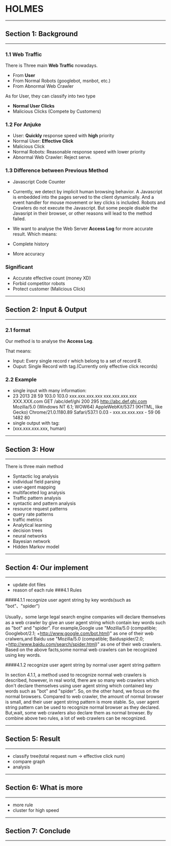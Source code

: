 
HOLMES
======================================
--------------------------------------
## Section 1: Background

----------
### 1.1 Web Traffic

There is Three main **Web Traffic** nowadays.

+ From **User**
+ From Normal Robots (googlebot, msnbot, etc.)
+ From Abnormal Web Crawler

As for User, they can classify into two type

+ **Normal User Clicks**
+ Malicious Clicks (Compete by Customers)

### 1.2 For Anjuke

+ User: **Quickly** response speed with **high** priority
 + Normal User: **Effective Click**
 + Malicious Click 
+ Normal Robots: Reasonable response speed with lower priority
+ Abnormal Web Crawler: Reject serve.

### 1.3 Difference between Previous Method

+ Javascript Code Counter
 + Currently, we detect by implicit human browsing behavior. A Javascript is embedded into the pages served to the client dynamically. And a event handler for mouse movement or key clicks is included. Robots and Crawlers do not execute the Javascript. But some people disable the Javasript in their browser, or other reasons will lead to the method failed.

+ We want to analyse the Web Server **Access Log** for more accurate result. Which means:
 + Complete history
 + More accuracy

### Significant

+ Accurate effective count (money XD)
+ Forbid competitor robots
+ Protect customer (Malicious Click)

---------------------------

## Section 2: Input & Output

---------------------------
### 2.1 format

Our method is to analyse the **Access Log**.

That means:

+ Input: Every single record r which belong to a set of record R.
+ Ouput: Single Record with tag.(Currently only effective click records)

### 2.2 Example

+ single input with many information:
 + 23	2013	28	59	103.0	103.0	xxx.xxx.xxx.xxx	xxx.xxx.xxx.xxx	XXX.XXX.com	GET	/abc/def/ghi	200	295	http://abc.def.ghi.com	Mozilla/5.0 (Windows NT 6.1; WOW64) AppleWebKit/537.1 (KHTML, like Gecko) Chrome/21.0.1180.89 Safari/537.1	0.03	-	xxx.xx.xxx.xxx	-	59	06	1482	80
+ single output with tag:
 + (xxx.xxx.xxx.xxx, human)

------------------------------------------

## Section 3: How

------------------------------------------
There is three main method

+ Syntactic log analysis
 + individual field parsing
 + user-agent mapping
 + multifaceted log analysis
+ Traffic pattern analysis
 + syntactic and pattern analysis
 + resource request patterns
 + query rate patterns
 + traffic metrics
+ Analytical learning
 + decision trees
 + neural networks
 + Bayesian network
 + Hidden Markov model

--------------------------------------------

## Section 4: Our implement

--------------------------------------------
+ update dot files
+ reason of each rule
###4.1 Rules

####4.1.1 recognize user agent string by key words(such as "bot"、"spider")

Usually，some large legal search engine companies will declare themselves as a web crawler by give an user agent string which contain key words such as "bot" and "spider". For example,Google use "Mozilla/5.0 (compatible; Googlebot/2.1; +http://www.google.com/bot.html)" as one of their web cralwers,and Baidu use "Mozilla/5.0 (compatible; Baiduspider/2.0; +http://www.baidu.com/search/spider.html)" as one of their web crawlers. Based on the above facts,some normal web crawlers can be recognized using key words.

####4.1.2 recognize user agent string by normal user agent string pattern

In section 4.1.1, a method used to recognize normal web crawlers is described, however, in real world, there are so many web crawlers which don't declare themselves using user agent string which contained key words such as "bot" and "spider". So, on the other hand, we focus on the normal browsers. Compared to web crawler, the amount of normal browser is small, and their user agent string pattern is more stable. So, user agent string pattern can be used to recognize normal browser as they declared. But,wait, some web crawlers also declare them as normal browser. By combine above two rules, a lot of web crawlers can be recognized.

--------------------------------------------

## Section 5: Result

--------------------------------------------
+ classify tree(total request num   ->    effective click num)
+ compare graph
+ analysis

---------------------------------------------

## Section 6: What is more

---------------------------------------------
+ more rule
+ cluster for high speed

---------------------------------------------

## Section 7: Conclude

---------------------------------------------
